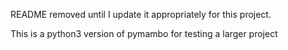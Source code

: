 README removed until I update it appropriately for this project.

This is a python3 version of pymambo for testing a larger project